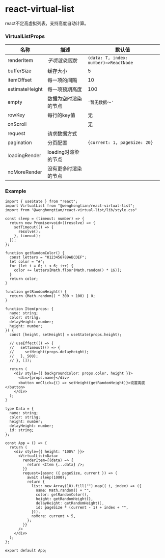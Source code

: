 # react-virtual-list

react不定高虚拟列表，支持高度自动计算。

### VirtualListProps

| 名称           | 描述                 | 默认值                                |
| -------------- | -------------------- | ------------------------------------- |
| renderItem     | *子项渲染函数*       | `(data: T, index: number)=>ReactNode` |
| bufferSize     | 缓存大小             | 5                                     |
| itemOffset     | 每一项的间隔         | 10                                    |
| estimateHeight | 每一项预期高度       | 100                                   |
| empty          | 数据为空时渲染的节点 | `'暂无数据～'`                        |
| rowKey         | 每行的key值          | 无                                    |
| onScroll       |                      | 无                                    |
| request        | 请求数据方式         |                                       |
| pagination     | 分页配置             | `{current: 1, pageSize: 20}`          |
| loadingRender  | loading时渲染的节点  |                                       |
| noMoreRender   | 没有更多时渲染的节点 |                                       |

### Example

```tsx
import { useState } from "react";
import VirtualList from "@wenghongtian/react-virtual-list";
import from "@wenghongtian/react-virtual-list/lib/style.css"

const sleep = (timeout: number) => {
  return new Promise<void>((resolve) => {
    setTimeout(() => {
      resolve();
    }, timeout);
  });
};

function getRandomColor() {
  const letters = "0123456789ABCDEF";
  let color = "#";
  for (let i = 0; i < 6; i++) {
    color += letters[Math.floor(Math.random() * 16)];
  }
  return color;
}

function getRandomHeight() {
  return (Math.random() * 300 + 100) | 0;
}

function Item(props: {
  name: string;
  color: string;
  delayHeight: number;
  height: number;
}) {
  const [height, setHeight] = useState(props.height);

  // useEffect(() => {
  //   setTimeout(() => {
  //     setHeight(props.delayHeight);
  //   }, 500);
  // }, []);

  return (
    <div style={{ backgroundColor: props.color, height }}>
      <div>{props.name}</div>
      <button onClick={() => setHeight(getRandomHeight)}>设置高度</button>
    </div>
  );
}

type Data = {
  name: string;
  color: string;
  height: number;
  delayHeight: number;
  id: string;
};

const App = () => {
  return (
    <div style={{ height: "100%" }}>
      <VirtualList<Data>
        renderItem={(data) => {
          return <Item {...data} />;
        }}
        request={async ({ pageSize, current }) => {
          await sleep(1000);
          return {
            list: new Array(10).fill("").map((_i, index) => ({
              name: Math.random() + "",
              color: getRandomColor(),
              height: getRandomHeight(),
              delayHeight: getRandomHeight(),
              id: pageSize * (current - 1) + index + "",
            })),
            noMore: current > 5,
          };
        }}
      />
    </div>
  );
};

export default App;
```

